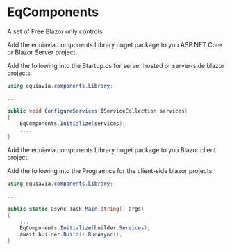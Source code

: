# EqComponents
A set of Free Blazor only controls 

Add the equiavia.components.Library nuget package to you ASP.NET Core or Blazor Server project.

Add the following into the Startup.cs for server hosted or server-side blazor projects
```c#
using equiavia.components.Library;

...

public void ConfigureServices(IServiceCollection services)
{
    EqComponents.Initialize(services);
    ....
}
```

Add the equiavia.components.Library nuget package to you Blazor client project.

Add the following into the Program.cs for the client-side blazor projects
```c#
using equiavia.components.Library;

...

public static async Task Main(string[] args)
{
    ...
    EqComponents.Initialize(builder.Services);
    await builder.Build().RunAsync();
}
```
